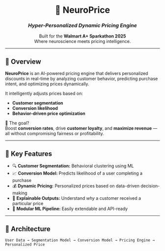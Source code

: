 <div align="center">

# 🧠 NeuroPrice  
### *Hyper-Personalized Dynamic Pricing Engine*

Built for the **Walmart A+ Sparkathon 2025**  
Where neuroscience meets pricing intelligence.

</div>

---

## 🚀 Overview

**NeuroPrice** is an AI-powered pricing engine that delivers personalized discounts in real-time by analyzing customer behavior, predicting purchase intent, and optimizing prices dynamically.

It intelligently adjusts prices based on:
- **Customer segmentation**
- **Conversion likelihood**
- **Behavior-driven price optimization**

🎯 The goal?  
Boost **conversion rates**, drive **customer loyalty**, and **maximize revenue** — all without compromising fairness or profitability.

---

## 🧠 Key Features

- 🔍 **Customer Segmentation:** Behavioral clustering using ML
- 📈 **Conversion Model:** Predicts likelihood of a user completing a purchase
- 💰 **Dynamic Pricing:** Personalized prices based on data-driven decision-making
- 🧾 **Explainable Outputs:** Understand *why* a customer received a particular price
- 🧪 **Modular ML Pipeline:** Easily extendable and API-ready

---

## 🧬 Architecture

```plaintext
User Data → Segmentation Model → Conversion Model → Pricing Engine → Personalized Price
